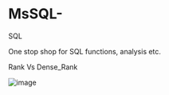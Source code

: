 # MsSQL-
SQL

One stop shop for SQL functions, analysis etc.

Rank Vs Dense_Rank

![image](https://user-images.githubusercontent.com/52436599/118962363-4b233000-b933-11eb-8e22-d97e2516284e.png)
